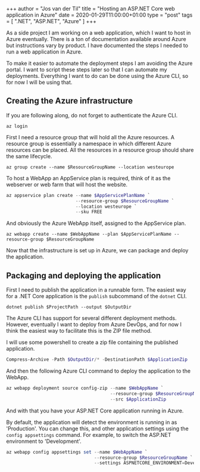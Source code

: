 +++
author = "Jos van der Til"
title = "Hosting an ASP.NET Core web application in Azure"
date  = 2020-01-29T11:00:00+01:00
type = "post"
tags = [ ".NET", "ASP.NET", "Azure" ]
+++

As a side project I am working on a web application, which I want to host in Azure eventually.
There is a ton of documentation available around Azure but instructions vary by product.
I have documented the steps I needed to run a web application in Azure.

To make it easier to automate the deployment steps I am avoiding the Azure portal.
I want to script these steps later so that I can automate my deployments.
Everything I want to do can be done using the Azure CLI, so for now I will be using that.

## Creating the Azure infrastructure
If you are following along, do not forget to authenticate the Azure CLI.
```shell
az login
```

First I need a resource group that will hold all the Azure resources. 
A resource group is essentially a namespace in which different Azure resources can be placed.
All the resources in a resource group should share the same lifecycle.
```shell
az group create --name $ResourceGroupName --location westeurope 
```

To host a WebApp an AppService plan is required, think of it as the webserver or web farm that will host the website.
```powershell
az appservice plan create --name $AppServicePlanName `
                          --resource-group $ResourceGroupName `
                          --location westeurope `
                          --sku FREE
```

And obviously the Azure WebApp itself, assigned to the AppService plan.
```shell
az webapp create --name $WebAppName --plan $AppServicePlanName --resource-group $ResourceGroupName
```

Now that the infrastructure is set up in Azure, we can package and deploy the application.

## Packaging and deploying the application
First I need to publish the application in a runnable form. 
The easiest way for a .NET Core application is the `publish` subcommand of the `dotnet` CLI.
```shell
dotnet publish $ProjectPath --output $OutputDir
```

The Azure CLI has support for several different deployment methods.
However, eventually I want to deploy from Azure DevOps, and for now I think the easiest way to facilitate this is the ZIP file method.

I will use some powershell to create a zip file containing the published application.
```powershell
Compress-Archive -Path $OutputDir/* -DestinationPath $ApplicationZip
```

And then the following Azure CLI command to deploy the application to the WebApp.
```powershell
az webapp deployment source config-zip --name $WebAppName `
                                       --resource-group $ResourceGroupName `
                                       --src $ApplicationZip
```

And with that you have your ASP.NET Core application running in Azure.

By default, the application will detect the environment is running in as 'Production'.
You can change this, and other application settings using the `config appsettings` command.
For example, to switch the ASP.NET environment to 'Development'.
```powershell
az webapp config appsettings set --name $WebAppName `
                                 --resource-group $ResourceGroupName `
                                 --settings ASPNETCORE_ENVIRONMENT=Development
```
